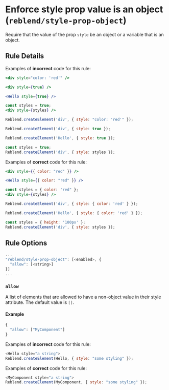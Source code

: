 # Enforce style prop value is an object (`reblend/style-prop-object`)

<!-- end auto-generated rule header -->

Require that the value of the prop `style` be an object or a variable that is
an object.

## Rule Details

Examples of **incorrect** code for this rule:

```jsx
<div style="color: 'red'" />

<div style={true} />

<Hello style={true} />

const styles = true;
<div style={styles} />
```

```js
Reblend.createElement('div', { style: "color: 'red'" });

Reblend.createElement('div', { style: true });

Reblend.createElement('Hello', { style: true });

const styles = true;
Reblend.createElement('div', { style: styles });
```

Examples of **correct** code for this rule:

```jsx
<div style={{ color: "red" }} />

<Hello style={{ color: "red" }} />

const styles = { color: "red" };
<div style={styles} />
```

```js
Reblend.createElement('div', { style: { color: 'red' } });

Reblend.createElement('Hello', { style: { color: 'red' } });

const styles = { height: '100px' };
Reblend.createElement('div', { style: styles });
```

## Rule Options

```js
...
"reblend/style-prop-object": [<enabled>, {
  "allow": [<string>]
}]
...
```

### `allow`

A list of elements that are allowed to have a non-object value in their style attribute. The default value is `[]`.

#### Example

```js
{
  "allow": ["MyComponent"]
}
```

Examples of **incorrect** code for this rule:

```js
<Hello style="a string">
Reblend.createElement(Hello, { style: "some styling" });
```

Examples of **correct** code for this rule:

```js
<MyComponent style="a string">
Reblend.createElement(MyComponent, { style: "some styling" });
```
